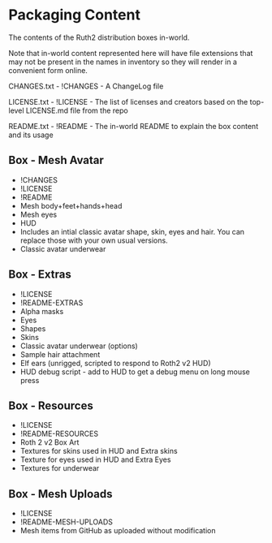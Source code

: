 # Packaging Content

The contents of the Ruth2 distribution boxes in-world.

Note that in-world content represented here will have file extensions
that may not be present in the names in inventory so they will render
in a convenient form online.

CHANGES.txt - !CHANGES - A ChangeLog file

LICENSE.txt - !LICENSE - The list of licenses and creators based on the top-level LICENSE.md file from the repo

README.txt - !README - The in-world README to explain the box content and its usage

## Box - Mesh Avatar 
* !CHANGES
* !LICENSE
* !README
* Mesh body+feet+hands+head
* Mesh eyes
* HUD
* Includes an intial classic avatar shape, skin, eyes and hair. You can replace those with your own usual versions.
* Classic avatar underwear

## Box - Extras
* !LICENSE
* !README-EXTRAS
* Alpha masks
* Eyes
* Shapes
* Skins
* Classic avatar underwear (options)
* Sample hair attachment
* Elf ears (unrigged, scripted to respond to Roth2 v2 HUD)
* HUD debug script - add to HUD to get a debug menu on long mouse press

## Box - Resources
* !LICENSE
* !README-RESOURCES
* Roth 2 v2 Box Art
* Textures for skins used in HUD and Extra skins
* Texture for eyes used in HUD and Extra Eyes
* Textures for underwear

## Box - Mesh Uploads
* !LICENSE
* !README-MESH-UPLOADS
* Mesh items from GitHub as uploaded without modification
